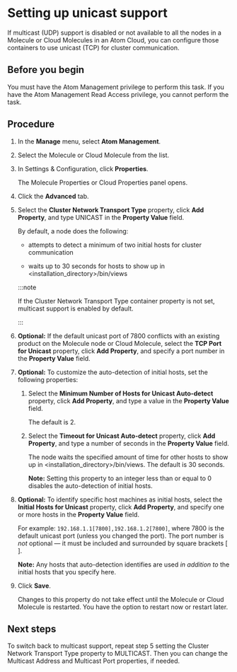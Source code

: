 # Setting up unicast support 

<head>
  <meta name="guidename" content="Integration"/>
  <meta name="context" content="GUID-4ddf6a4e-633e-4d46-acfd-83f39078ea83"/>
</head>


If multicast \(UDP\) support is disabled or not available to all the nodes in a Molecule or Cloud Molecules in an Atom Cloud, you can configure those containers to use unicast \(TCP\) for cluster communication.

## Before you begin

You must have the Atom Management privilege to perform this task. If you have the Atom Management Read Access privilege, you cannot perform the task.

## Procedure

1.  In the **Manage** menu, select **Atom Management**.

2.  Select the Molecule or Cloud Molecule from the list.

3.  In Settings & Configuration, click **Properties**.

    The Molecule Properties or Cloud Properties panel opens.

4.  Click the **Advanced** tab.

5.  Select the **Cluster Network Transport Type** property, click **Add Property**, and type UNICAST in the **Property Value** field.

    By default, a node does the following:

    -   attempts to detect a minimum of two initial hosts for cluster communication

    -   waits up to 30 seconds for hosts to show up in \<installation\_directory\>/bin/views

    :::note
    
    If the Cluster Network Transport Type container property is not set, multicast support is enabled by default.

    :::

6. **Optional:** If the default unicast port of 7800 conflicts with an existing product on the Molecule node or Cloud Molecule, select the **TCP Port for Unicast** property, click **Add Property**, and specify a port number in the **Property Value** field.

7. **Optional:**  To customize the auto-detection of initial hosts, set the following properties:

    1.  Select the **Minimum Number of Hosts for Unicast Auto-detect** property, click **Add Property**, and type a value in the **Property Value** field.

        The default is 2.

    2.  Select the **Timeout for Unicast Auto-detect** property, click **Add Property**, and type a number of seconds in the **Property Value** field.

        The node waits the specified amount of time for other hosts to show up in \<installation\_directory\>/bin/views. The default is 30 seconds.

        **Note:** Setting this property to an integer less than or equal to 0 disables the auto-detection of initial hosts.

8. **Optional:**  To identify specific host machines as initial hosts, select the **Initial Hosts for Unicast** property, click **Add Property**, and specify one or more hosts in the **Property Value** field.

    For example: `192.168.1.1[7800],192.168.1.2[7800]`, where 7800 is the default unicast port \(unless you changed the port\). The port number is *not* optional — it must be included and surrounded by square brackets \[ \].

    **Note:** Any hosts that auto-detection identifies are used *in addition to* the initial hosts that you specify here.

9.  Click **Save**.

    Changes to this property do not take effect until the Molecule or Cloud Molecule is restarted. You have the option to restart now or restart later.

## Next steps

To switch back to multicast support, repeat step 5 setting the Cluster Network Transport Type property to MULTICAST. Then you can change the Multicast Address and Multicast Port properties, if needed.